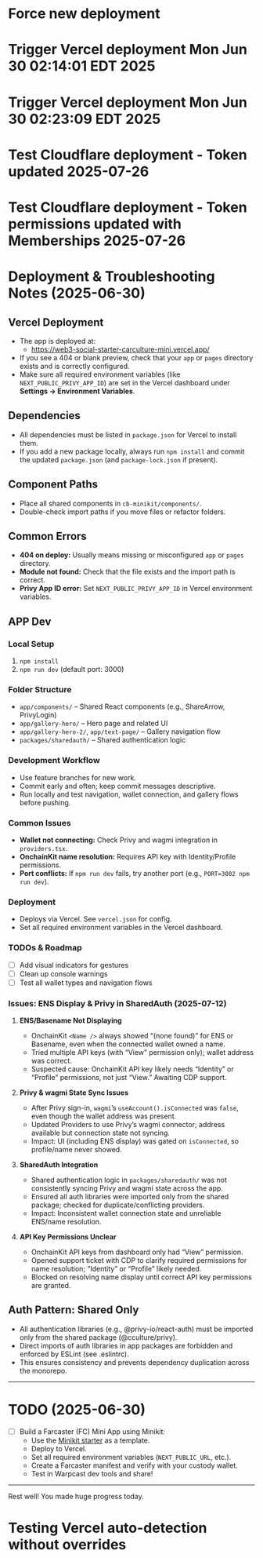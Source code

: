 # Force new deployment
# Trigger Vercel deployment Mon Jun 30 02:14:01 EDT 2025
# Trigger Vercel deployment Mon Jun 30 02:23:09 EDT 2025
# Test Cloudflare deployment - Token updated 2025-07-26
# Test Cloudflare deployment - Token permissions updated with Memberships 2025-07-26

# Deployment & Troubleshooting Notes (2025-06-30)

## Vercel Deployment
- The app is deployed at:
  - https://web3-social-starter-carculture-mini.vercel.app/
- If you see a 404 or blank preview, check that your `app` or `pages` directory exists and is correctly configured.
- Make sure all required environment variables (like `NEXT_PUBLIC_PRIVY_APP_ID`) are set in the Vercel dashboard under **Settings → Environment Variables**.

## Dependencies
- All dependencies must be listed in `package.json` for Vercel to install them.
- If you add a new package locally, always run `npm install` and commit the updated `package.json` (and `package-lock.json` if present).

## Component Paths
- Place all shared components in `cb-minikit/components/`.
- Double-check import paths if you move files or refactor folders.

## Common Errors
- **404 on deploy:** Usually means missing or misconfigured `app` or `pages` directory.
- **Module not found:** Check that the file exists and the import path is correct.
- **Privy App ID error:** Set `NEXT_PUBLIC_PRIVY_APP_ID` in Vercel environment variables.

## APP Dev

### Local Setup
1. `npm install`
2. `npm run dev` (default port: 3000)

### Folder Structure
- `app/components/` – Shared React components (e.g., ShareArrow, PrivyLogin)
- `app/gallery-hero/` – Hero page and related UI
- `app/gallery-hero-2/`, `app/text-page/` – Gallery navigation flow
- `packages/sharedauth/` – Shared authentication logic

### Development Workflow
- Use feature branches for new work.
- Commit early and often; keep commit messages descriptive.
- Run locally and test navigation, wallet connection, and gallery flows before pushing.

### Common Issues
- **Wallet not connecting:** Check Privy and wagmi integration in `providers.tsx`.
- **OnchainKit name resolution:** Requires API key with Identity/Profile permissions.
- **Port conflicts:** If `npm run dev` fails, try another port (e.g., `PORT=3002 npm run dev`).

### Deployment
- Deploys via Vercel. See `vercel.json` for config.
- Set all required environment variables in the Vercel dashboard.

### TODOs & Roadmap
- [ ] Add visual indicators for gestures
- [ ] Clean up console warnings
- [ ] Test all wallet types and navigation flows

### Issues: ENS Display & Privy in SharedAuth (2025-07-12)

1. **ENS/Basename Not Displaying**
   - OnchainKit `<Name />` always showed “(none found)” for ENS or Basename, even when the connected wallet owned a name.
   - Tried multiple API keys (with “View” permission only); wallet address was correct.
   - Suspected cause: OnchainKit API key likely needs “Identity” or “Profile” permissions, not just “View.” Awaiting CDP support.

2. **Privy & wagmi State Sync Issues**
   - After Privy sign-in, `wagmi`’s `useAccount().isConnected` was `false`, even though the wallet address was present.
   - Updated Providers to use Privy’s wagmi connector; address available but connection state not syncing.
   - Impact: UI (including ENS display) was gated on `isConnected`, so profile/name never showed.

3. **SharedAuth Integration**
   - Shared authentication logic in `packages/sharedauth/` was not consistently syncing Privy and wagmi state across the app.
   - Ensured all auth libraries were imported only from the shared package; checked for duplicate/conflicting providers.
   - Impact: Inconsistent wallet connection state and unreliable ENS/name resolution.

4. **API Key Permissions Unclear**
   - OnchainKit API keys from dashboard only had “View” permission.
   - Opened support ticket with CDP to clarify required permissions for name resolution; “Identity” or “Profile” likely needed.
   - Blocked on resolving name display until correct API key permissions are granted.

## Auth Pattern: Shared Only

- All authentication libraries (e.g., @privy-io/react-auth) must be imported only from the shared package (@cculture/privy).
- Direct imports of auth libraries in app packages are forbidden and enforced by ESLint (see .eslintrc).
- This ensures consistency and prevents dependency duplication across the monorepo.

---

# TODO (2025-06-30)

- [ ] Build a Farcaster (FC) Mini App using Minikit:
    - Use the [Minikit starter](https://v0-minikit.vercel.app/) as a template.
    - Deploy to Vercel.
    - Set all required environment variables (`NEXT_PUBLIC_URL`, etc.).
    - Create a Farcaster manifest and verify with your custody wallet.
    - Test in Warpcast dev tools and share!

---

Rest well! You made huge progress today.
# Testing Vercel auto-detection without overrides
